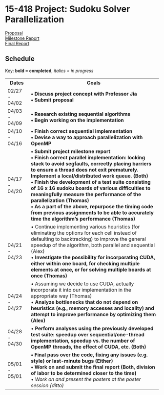 # 15-418 Project: Sudoku Solver Parallelization 
<a href="https://amikhale.github.io/proposal"> Proposal </a> <br>
<a href="https://amikhale.github.io/milestone"> Milestone Report </a> <br>
<a href="https://amikhale.github.io/final"> Final Report </a>


<h2> Schedule </h2>
Key: <b>bold = completed</b>, <i>italics = in progress</i>
<table>
  <tr>
    <th>Dates</th>
    <th>Goals</th>
  </tr>
  <tr>
    <td>02/27 - 04/02</td>
    <td><b>•	Discuss project concept with Professor Jia<br>
      •	Submit proposal<br></b>
</td>
  </tr>
  <tr>
    <td>04/03 - 04/09
</td>
    <td><b>•	Research existing sequential algorithms<br>
      •	Begin working on the implementation<br></b>
</td>
  </tr>
    <tr>
    <td>04/10 - 04/16

</td>
    <td><b>•	Finish correct sequential implementation<br>
•	Devise a way to approach parallelization with OpenMP<br></b>

</td>
  </tr>
    <tr>
    <td>04/17 - 04/20

</td>
    <td>
<b>•	Submit project milestone report<br>
•	Finish correct parallel implementation: locking stack to avoid segfaults, correctly placing barriers to ensure a thread does not exit prematurely. Implement a local/distributed work queue. (Both)<br>
•	Finish the development of a test suite consisting of 16 x 16 sudoku boards of various difficulties to meaningfully measure the performance of the parallelization (Thomas)<br>
•	As a part of the above, repurpose the timing code from previous assignments to be able to accurately time the algorithm’s performance (Thomas)  </b><br>


</td>
  </tr>
    <tr>
    <td>04/21 - 04/23

</td>
    <td>•	Continue implementing various heuristics (for eliminating the options for each cell instead of defaulting to backtracking) to improve the general speedup of the algorithm, both parallel and sequential (Alex)<br>
•	<b>Investigate the possibility for incorporating CUDA, either within one board, for checking multiple elements at once, or for solving multiple boards at once (Thomas)</b><br>

</td>
  </tr>
    <tr>
    <td>04/24 - 04/27

</td>
    <td>•	Assuming we decide to use CUDA, actually incorporate it into our implementation in the appropriate way (Thomas) <br>
•	<b>Analyze bottlenecks that do not depend on heuristics (e.g., memory accesses and locality) and attempt to improve performance by optimizing them (Alex)</b><br>


</td>
  </tr>
    <tr>
    <td>04/28 - 04/30

</td>
    <td>•	<b>Perform analyses using the previously developed test suite: speedup over sequential/one-thread implementation, speedup vs. the number of OpenMP threads, the effect of CUDA, etc. (Both)</b><br>

</td>
    </tr>
    <tr>
    <td>05/01 - 05/01

</td>
    <td><b>•	Final pass over the code, fixing any issues (e.g. style) or last-minute bugs (Either) <br>
•	Work on and submit the final report (Both, division of labor to be determined closer to the time)</b><br>
•	<i>Work on and present the posters at the poster session (ditto)</i><br>


</td>
  </tr>
</table> 
